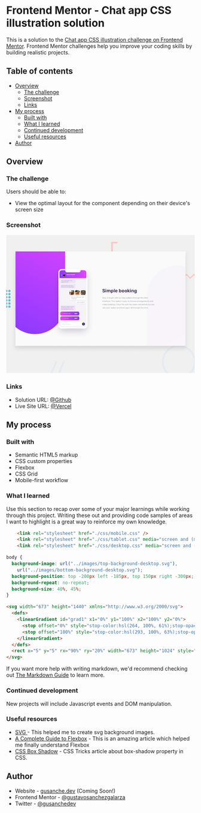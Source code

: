 # Frontend Mentor - Chat app CSS illustration solution

This is a solution to the [Chat app CSS illustration challenge on Frontend Mentor](https://www.frontendmentor.io/challenges/chat-app-css-illustration-O5auMkFqY). Frontend Mentor challenges help you improve your coding skills by building realistic projects. 

## Table of contents

- [Overview](#overview)
  - [The challenge](#the-challenge)
  - [Screenshot](#screenshot)
  - [Links](#links)
- [My process](#my-process)
  - [Built with](#built-with)
  - [What I learned](#what-i-learned)
  - [Continued development](#continued-development)
  - [Useful resources](#useful-resources)
- [Author](#author)

## Overview

### The challenge

Users should be able to:

- View the optimal layout for the component depending on their device's screen size

### Screenshot

![](./design/desktop-preview.jpg)

### Links

- Solution URL: [@Github](https://github.com/gustavosanchezgalarza/frontend-mentor-chat-app-css-illustration)
- Live Site URL: [@Vercel](http://frontend-mentor-chat-app-css-illustration-gusanchedev.vercel.app/)

## My process

### Built with

- Semantic HTML5 markup
- CSS custom properties
- Flexbox
- CSS Grid
- Mobile-first workflow


### What I learned

Use this section to recap over some of your major learnings while working through this project. Writing these out and providing code samples of areas I want to highlight is a great way to reinforce my own knowledge.

```html
    <link rel="stylesheet" href="./css/mobile.css" />
    <link rel="stylesheet" href="./css/tablet.css" media="screen and (min-width: 640px) and (max-width:1023px)"/>
    <link rel="stylesheet" href="./css/desktop.css" media="screen and (min-width:1024px)"/>
```
```css
body {
  background-image: url("../images/top-background-desktop.svg"),
    url("../images/bottom-background-desktop.svg");
  background-position: top -200px left -185px, top 150px right -300px;
  background-repeat: no-repeat;
  background-size: 40%, 45%;
}
```
```html
<svg width="673" height="1440" xmlns="http://www.w3.org/2000/svg">
  <defs>
    <linearGradient id="grad1" x1="0%" y1="100%" x2="100%" y2="0%">
      <stop offset="0%" style="stop-color:hsl(264, 100%, 61%);stop-opacity:1" />
      <stop offset="100%" style="stop-color:hsl(293, 100%, 63%);stop-opacity:1" />
    </linearGradient>
  </defs>
  <rect x="5" y="5" rx="90%" ry="20%" width="673" height="1024" style="fill:url(#grad1)" />
</svg>
```

If you want more help with writing markdown, we'd recommend checking out [The Markdown Guide](https://www.markdownguide.org/) to learn more.

### Continued development

New projects will include Javascript events and DOM manipulation.

### Useful resources

- [SVG <rect>](https://www.w3schools.com/graphics/svg_rect.asp) - This helped me to create svg background images.
- [A Complete Guide to Flexbox](https://css-tricks.com/snippets/css/a-guide-to-flexbox/) - This is an amazing article which helped me finally understand Flexbox
- [CSS Box Shadow](https://css-tricks.com/almanac/properties/b/box-shadow/) - CSS Tricks article about box-shadow property in CSS.

## Author

- Website - [gusanche.dev](https://www.gusanche.dev) (Coming Soon!)
- Frontend Mentor - [@gustavosanchezgalarza](https://www.frontendmentor.io/profile/gustavosanchezgalarza)
- Twitter - [@gusanchedev](https://www.twitter.com/gusanchedev)

